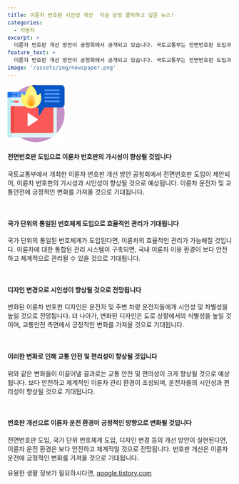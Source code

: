 ```yaml
---
title: 이륜차 번호판 시인성 개선  지금 당장 클릭하고 싶은 뉴스!
categories:
  - 자동차
excerpt: >
  이륜차 번호판 개선 방안이 공청회에서 공개되고 있습니다. 국토교통부는 전면번호판 도입과 번호체계 개편, 디자인 변경 등을 논의하며 이륜차 번호판의 시인성을 개선하고 있습니다. (150자)
feature_text: >
  이륜차 번호판 개선 방안이 공청회에서 공개되고 있습니다. 국토교통부는 전면번호판 도입과 번호체계 개편, 디자인 변경 등을 논의하며 이륜차 번호판의 시인성을 개선하고 있습니다. (150자)
image: '/assets/img/newspaper.png'
---
```


<p><img src="/assets/img/news.png" alt="rentncar 속보" /></p>

<h4>전면번호판 도입으로 이륜차 번호판의 가시성이 향상될 것입니다</h4>

<p>국토교통부에서 개최한 이륜차 번호판 개선 방안 공청회에서 전면번호판 도입이 제안되어, 이륜차 번호판의 가시성과 시인성이 향상될 것으로 예상됩니다. 이륜차 운전자 및 교통안전에 긍정적인 변화를 가져올 것으로 기대됩니다.</p>

<p data-ke-size="size16">&nbsp;</p>

<h4>국가 단위의 통일된 번호체계 도입으로 효율적인 관리가 기대됩니다</h4>

<p>국가 단위의 통일된 번호체계가 도입된다면, 이륜차의 효율적인 관리가 가능해질 것입니다. 이륜차에 대한 통합된 관리 시스템이 구축되면, 국내 이륜차 이용 환경이 보다 안전하고 체계적으로 관리될 수 있을 것으로 기대됩니다.</p>

<p data-ke-size="size16">&nbsp;</p>

<h4>디자인 변경으로 시인성이 향상될 것으로 전망됩니다</h4>

<p>번화된 이륜차 번호판 디자인은 운전자 및 주변 차량 운전자들에게 시인성 및 차별성을 높일 것으로 전망됩니다. 더 나아가, 변화된 디자인은 도로 상황에서의 식별성을 높일 것이며, 교통안전 측면에서 긍정적인 변화를 가져올 것으로 기대됩니다.</p>

<p data-ke-size="size16">&nbsp;</p>

<h4>이러한 변화로 인해 교통 안전 및 편리성이 향상될 것입니다</h4>

<p>위와 같은 변화들이 이끌어낼 결과로는 교통 안전 및 편의성이 크게 향상될 것으로 예상됩니다. 보다 안전하고 체계적인 이륜차 관리 환경이 조성되며, 운전자들의 시인성과 편리성이 향상될 것으로 기대됩니다.</p>

<p data-ke-size="size16">&nbsp;</p>

<h4>번호판 개선으로 이륜차 운전 환경이 긍정적인 방향으로 변화될 것입니다</h4>

<p>전면번호판 도입, 국가 단위 번호체계 도입, 디자인 변경 등의 개선 방안이 실현된다면, 이륜차 운전 환경은 보다 안전하고 체계적일 것으로 전망됩니다. 번호판 개선은 이륜차 운전에 긍정적인 변화를 가져올 것으로 기대됩니다.</p>
유용한 생활 정보가 필요하시다면, <a href="https://qoogle.tistory.com" rel="dofollow">qoogle.tistory.com</a>



